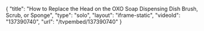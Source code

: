 {
    "title": "How to Replace the Head on the OXO Soap Dispensing Dish Brush, Scrub, or Sponge",
    "type": "solo",
    "layout": "iframe-static",
    "videoId": "137390740",
    "url": "\/tvpembed\/137390740"
}